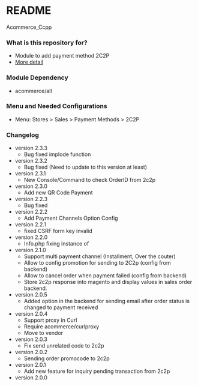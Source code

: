 # README #
Acommerce_Ccpp

### What is this repository for? ###

* Module to add payment method 2C2P
* [More detail](https://bitbucket.org/acommerce/magento2-extension-acommerce-ccpp/)

### Module Dependency ###

* acommerce/all

### Menu and Needed Configurations ###

* Menu: Stores > Sales > Payment Methods > 2C2P

### Changelog ###
* version 2.3.3
	- Bug fixed implode function
* version 2.3.2
	- Bug fixed (Need to update to this version at least)
* version 2.3.1
	- New Console/Command to check OrderID from 2c2p
* version 2.3.0
	- Add new QR Code Payment
* version 2.2.3
	- Bug fixed
* version 2.2.2
	- Add Payment Channels Option Config
* version 2.2.1
    - fixed CSRF form key invalid
* version 2.2.0
    - Info.php fixing instance of
* version 2.1.0
    - Support multi payment channel (Installment, Over the couter)
    - Allow to config promotion for sending to 2C2p (config from backend)
    - Allow to cancel order when payment failed (config from backend)
    - Store 2c2p response into magento and display values in sales order backend.
* version 2.0.5
    - Added option in the backend for sending email after order status is changed to payment received
* version 2.0.4
    - Support proxy in Curl
    - Require acommerce/curlproxy
    - Move to vendor
* version 2.0.3
    - Fix send unrelated code to 2c2p
* version 2.0.2
    - Sending order promocode to 2c2p
* version 2.0.1
    - Add new feature for inquiry pending transaction from 2c2p
* version 2.0.0


